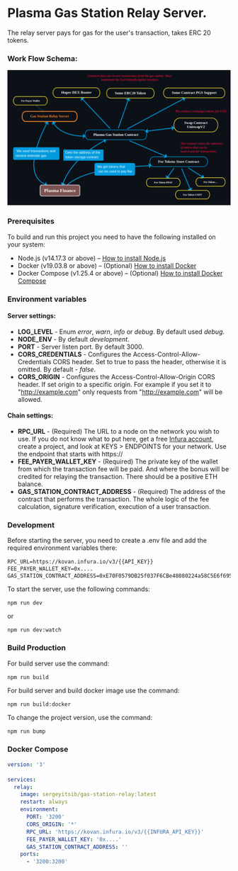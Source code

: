 # Plasma Gas Station Relay Server.
The relay server pays for gas for the user's transaction, takes ERC 20 tokens.

### Work Flow Schema:
![Work Flow Scheme](public/work-flow-schema-dark.png)

### Prerequisites
To build and run this project you need to have the following installed on your system:
- Node.js (v14.17.3 or above) – [How to install Node.js](https://nodejs.org/en/download/)
- Docker (v19.03.8 or above) – (Optional) [How to install Docker](https://docs.docker.com/engine/install/)
- Docker Compose (v1.25.4 or above) – (Optional) [How to install Docker Compose](https://docs.docker.com/compose/install/)

### Environment variables
#### Server settings:
- **LOG_LEVEL** - Enum *error*, *warn*, *info* or *debug*. By default used *debug*.
- **NODE_ENV** - By default *development*.
- **PORT** - Server listen port. By default 3000.
- **CORS_CREDENTIALS** - Configures the Access-Control-Allow-Credentials CORS header. Set to true to pass the header, otherwise it is omitted. By default - *false*.
- **CORS_ORIGIN** - Configures the Access-Control-Allow-Origin CORS header. If set origin to a specific origin. For example if you set it to "http://example.com" only requests from "http://example.com" will be allowed.
#### Chain settings:
- **RPC_URL** - (Required) The URL to a node on the network you wish to use. If you do not know what to put here, get a free [Infura account](https://infura.io/), create a project, and look at KEYS > ENDPOINTS for your network. Use the endpoint that starts with https://
- **FEE_PAYER_WALLET_KEY** - (Required) The private key of the wallet from which the transaction fee will be paid. And where the bonus will be credited for relaying  the transaction. There should be a positive ETH balance.
- **GAS_STATION_CONTRACT_ADDRESS** - (Required) The address of the contract that performs the transaction. The whole logic of the fee calculation, signature verification, execution of a user transaction.

### Development
Before starting the server, you need to create a .env file and add the required environment variables there:
```dotenv
RPC_URL=https://kovan.infura.io/v3/{{API_KEY}}
FEE_PAYER_WALLET_KEY=0x....
GAS_STATION_CONTRACT_ADDRESS=0xE70F0579DB25f037F6CBe48080224a58C5E6f695
```
To start the server, use the following commands:
```
npm run dev
```
or
```
npm run dev:watch
```
### Build Production
For build server use the command:
```
npm run build
```
For build server and build docker image use the command:
```
npm run build:docker
```
To change the project version, use the command:
```
npm run bump
```
### Docker Compose
```yaml
version: '3'

services:
  relay:
    image: sergeyitsib/gas-station-relay:latest
    restart: always
    environment:
      PORT: '3200'
      CORS_ORIGIN: '*'
      RPC_URL: 'https://kovan.infura.io/v3/{{INFURA_API_KEY}}'
      FEE_PAYER_WALLET_KEY: '0x....'
      GAS_STATION_CONTRACT_ADDRESS: ''
    ports:
      - '3200:3200'
```
